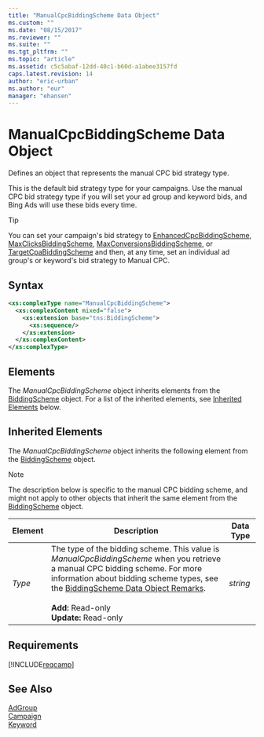```yaml
---
title: "ManualCpcBiddingScheme Data Object"
ms.custom: ""
ms.date: "08/15/2017"
ms.reviewer: ""
ms.suite: ""
ms.tgt_pltfrm: ""
ms.topic: "article"
ms.assetid: c5c5abaf-12dd-40c1-b60d-a1abee3157fd
caps.latest.revision: 14
author: "eric-urban"
ms.author: "eur"
manager: "ehansen"
---
```

# ManualCpcBiddingScheme Data Object
Defines an object that represents the manual CPC bid strategy type. 

This is the default bid strategy type for your campaigns. Use the manual CPC bid strategy type if you will set your ad group and keyword bids, and Bing Ads will use these bids every time. 

> [!TIP]
> You can set your campaign's bid strategy to [EnhancedCpcBiddingScheme](../campaign-api/enhancedcpcbiddingscheme-data-object.md), [MaxClicksBiddingScheme](../campaign-api/maxclicksbiddingscheme-data-object.md), [MaxConversionsBiddingScheme](../campaign-api/maxconversionsbiddingscheme-data-object.md), or [TargetCpaBiddingScheme](../campaign-api/targetcpabiddingscheme-data-object.md) and then, at any time, set an individual ad group's or keyword's bid strategy to Manual CPC.

## Syntax

```xml
<xs:complexType name="ManualCpcBiddingScheme">
  <xs:complexContent mixed="false">
    <xs:extension base="tns:BiddingScheme">
      <xs:sequence/>
    </xs:extension>
  </xs:complexContent>
</xs:complexType>
```

## <a name="Elements"></a>Elements
The *ManualCpcBiddingScheme* object inherits elements from the [BiddingScheme](../campaign-api/biddingscheme-data-object.md) object. For a list of the inherited elements, see [Inherited Elements](#inheritedelements) below.

## <a name="InheritedElements"></a>Inherited Elements
The *ManualCpcBiddingScheme* object inherits the following element from the [BiddingScheme](../campaign-api/biddingscheme-data-object.md) object. 

> [!NOTE]
> The description below is specific to the manual CPC bidding scheme, and might not apply to other objects that inherit the same element from the [BiddingScheme](../campaign-api/biddingscheme-data-object.md) object.

|Element|Description|Data Type|
|-----------|---------------|-------------|
|*Type*|The type of the bidding scheme. This value is *ManualCpcBiddingScheme* when you retrieve a manual CPC bidding scheme. For more information about bidding scheme types, see the [BiddingScheme Data Object Remarks](../campaign-api/biddingscheme-data-object.md#remarks).<br/><br/>**Add:** Read-only<br/>**Update:** Read-only|*string*|

## Requirements
[!INCLUDE[reqcamp](../campaign-api/includes/reqcamp.md)]
## See Also
[AdGroup](../campaign-api/adgroup-data-object.md)  
[Campaign](../campaign-api/campaign-data-object.md)  
[Keyword](../campaign-api/keyword-data-object.md)  
